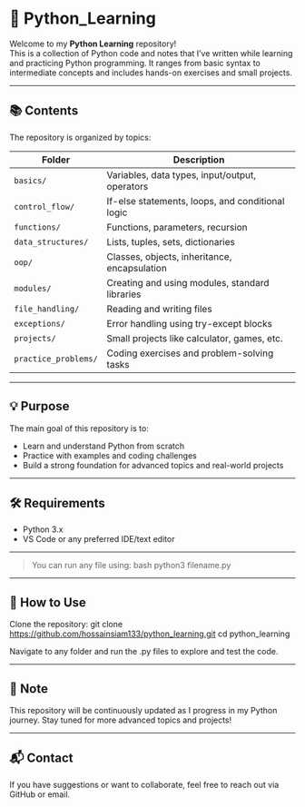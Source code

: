 # 🐍 Python_Learning

Welcome to my **Python Learning** repository!  
This is a collection of Python code and notes that I’ve written while learning and practicing Python programming. It ranges from basic syntax to intermediate concepts and includes hands-on exercises and small projects.

---

## 📚 Contents

The repository is organized by topics:

| Folder             | Description                                         |
|--------------------|-----------------------------------------------------|
| `basics/`          | Variables, data types, input/output, operators      |
| `control_flow/`    | If-else statements, loops, and conditional logic    |
| `functions/`       | Functions, parameters, recursion                    |
| `data_structures/` | Lists, tuples, sets, dictionaries                   |
| `oop/`             | Classes, objects, inheritance, encapsulation       |
| `modules/`         | Creating and using modules, standard libraries      |
| `file_handling/`   | Reading and writing files                           |
| `exceptions/`      | Error handling using try-except blocks              |
| `projects/`        | Small projects like calculator, games, etc.         |
| `practice_problems/` | Coding exercises and problem-solving tasks       |

---

## 💡 Purpose

The main goal of this repository is to:

- Learn and understand Python from scratch
- Practice with examples and coding challenges
- Build a strong foundation for advanced topics and real-world projects

---

## 🛠 Requirements

- Python 3.x
- VS Code or any preferred IDE/text editor

---

> You can run any file using:
  bash
  python3 filename.py

---

## 🚀 How to Use
Clone the repository:
git clone https://github.com/hossainsiam133/python_learning.git
cd python_learning

Navigate to any folder and run the .py files to explore and test the code.

---

## 📌 Note
This repository will be continuously updated as I progress in my Python journey. Stay tuned for more advanced topics and projects!

---

## 📬 Contact
If you have suggestions or want to collaborate, feel free to reach out via GitHub or email.
